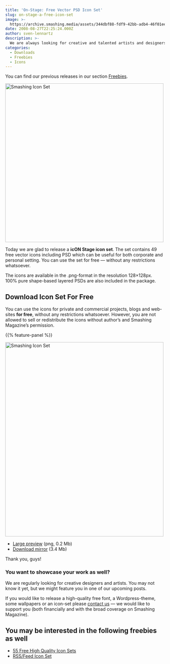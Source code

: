 ```yaml
---
title: 'On-Stage: Free Vector PSD Icon Set'
slug: on-stage-a-free-icon-set
image: >-
  https://archive.smashing.media/assets/344dbf88-fdf9-42bb-adb4-46f01eedd629/47d48296-0c64-479c-a081-15717a931555/icons2.jpg
date: 2008-08-27T22:25:24.000Z
author: sven-lennartz
description: >-
  We are always looking for creative and talented artists and designers. Once we find them, we ask them to cooperate with us and **release something for free**. We provide them with the full freedom to showcase their professionalism and express their creativity. Every release helps to make the Web a nicer place. In fact, the results are quite often pretty impressive.
categories:
  - Downloads
  - Freebies
  - Icons
---
```

You can find our previous releases in our section <a href="https://www.smashingmagazine.com/tag/freebies/">Freebies</a>.

<img loading="lazy" decoding="async" src="https://archive.smashing.media/assets/344dbf88-fdf9-42bb-adb4-46f01eedd629/5905492b-c453-4cf4-b115-c49c4a89bf20/banner.jpg" alt="Smashing Icon Set" width="500" height="500" />

Today we are glad to release a <strong>icON Stage icon set</strong>. The set contains 49 free vector icons including PSD which can be useful for both corporate and personal setting. You can use the set for free — without any restrictions whatsoever.

The icons are available in the .png-format in the resolution 128×128px. 100% pure shape-based layered PSDs are also included in the package.</p>

## Download Icon Set For Free

You can use the icons for private and commercial projects, blogs and web-sites <strong>for free</strong>, without any restrictions whatsoever. However, you are not allowed to sell or redistribute the icons without author’s and Smashing Magazine’s permission.

{{% feature-panel %}}

<img loading="lazy" decoding="async" src="https://archive.smashing.media/assets/344dbf88-fdf9-42bb-adb4-46f01eedd629/0554e079-970a-41fc-9020-1ebf18b42f36/df-on-stage-preview.jpg" alt="Smashing Icon Set" width="500" height="612" />

*   [Large preview](https://archive.smashing.media/assets/344dbf88-fdf9-42bb-adb4-46f01eedd629/a31b5186-2b16-45d1-b2dd-dc7365b7450b/large.png) (png, 0.2 Mb)
*   [Download mirror](https://archive.smashing.media/assets/344dbf88-fdf9-42bb-adb4-46f01eedd629/4cb00c4b-b23e-40b1-959f-e9e172e1eed8/df-on-stage-icon-set.zip) (3.4 Mb)

Thank you, guys!

### You want to showcase your work as well?

We are regularly looking for creative designers and artists. You may not know it yet, but we might feature you in one of our upcoming posts.

If you would like to release a high-quality free font, a Wordpress-theme, some wallpapers or an icon-set please <a href="https://www.smashingmagazine.com/contact/index.php/form">contact us</a> — we would like to support you (both financially and with the broad coverage on Smashing Magazine).</p>

## You may be interested in the following freebies as well

*   [55 Free High Quality Icon Sets](https://www.smashingmagazine.com/2008/07/55-free-high-quality-icon-sets/)
*   [RSS/Feed Icon Set](https://www.smashingmagazine.com/2008/04/01/fresh-free-and-gorgeous-rssfeed-icons/)

